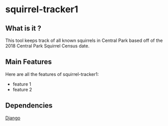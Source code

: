 # squirrel-tracker1

## What is it ?

This tool keeps track of all known squirrels in Central Park based off of the 2018 Central Park Squirrel Census date.

## Main Features
Here are all the features of squirrel-tracker1:
* feature 1
* feature 2

## Dependencies

[Django][1]

[1]: linktodjango.com
